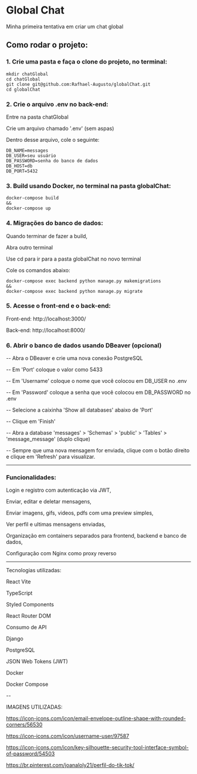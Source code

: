 # Global Chat

Minha primeira tentativa em criar um chat global

## Como rodar o projeto:

### 1. Crie uma pasta e faça o clone do projeto, no terminal:

```
mkdir chatGlobal
cd chatGlobal
git clone git@github.com:Rafhael-Augusto/globalChat.git
cd globalChat
```

### 2. Crie o arquivo .env no back-end:

   Entre na pasta chatGlobal
   
   Crie um arquivo chamado '.env' (sem aspas)

   Dentro desse arquivo, cole o seguinte:
```
DB_NAME=messages
DB_USER=seu usuário
DB_PASSWORD=senha do banco de dados
DB_HOST=db
DB_PORT=5432
```
### 3. Build usando Docker, no terminal na pasta globalChat:
```
docker-compose build
&&
docker-compose up
```
### 4. Migrações do banco de dados:

   Quando terminar de fazer a build,

   Abra outro terminal
   
   Use cd para ir para a pasta globalChat no novo terminal
   
   Cole os comandos abaixo:
```
docker-compose exec backend python manage.py makemigrations
&&
docker-compose exec backend python manage.py migrate
```
### 5. Acesse o front-end e o back-end:

   Front-end: http://localhost:3000/
   
   Back-end: http://localhost:8000/

### 6. Abrir o banco de dados usando DBeaver (opcional) 

-- Abra o DBeaver e crie uma nova conexão PostgreSQL

-- Em 'Port' coloque o valor como 5433

-- Em 'Username' coloque o nome que você colocou em DB_USER no .env

-- Em 'Password' coloque a senha que você colocou em DB_PASSWORD no .env

-- Selecione a caixinha 'Show all databases' abaixo de 'Port'

-- Clique em 'Finish'

-- Abra a database 'messages' > 'Schemas' > 'public' > 'Tables' > 'message_message' (duplo clique)

-- Sempre que uma nova mensagem for enviada, clique com o botão direito e clique em 'Refresh' para visualizar.


----------

### Funcionalidades:

Login e registro com autenticação via JWT,

Enviar, editar e deletar mensagens,

Enviar imagens, gifs, videos, pdfs com uma preview simples,

Ver perfil e ultimas mensagens enviadas,

Organização em containers separados para frontend, backend e banco de dados,

Configuração com Nginx como proxy reverso

----------

Tecnologias utilizadas:

React Vite

TypeScript

Styled Components

React Router DOM

Consumo de API

Django

PostgreSQL

JSON Web Tokens (JWT)

Docker

Docker Compose

--

IMAGENS UTILIZADAS:

https://icon-icons.com/icon/email-envelope-outline-shape-with-rounded-corners/56530

https://icon-icons.com/icon/username-user/97587

https://icon-icons.com/icon/key-silhouette-security-tool-interface-symbol-of-password/54503

https://br.pinterest.com/joanaloly21/perfil-do-tik-tok/


